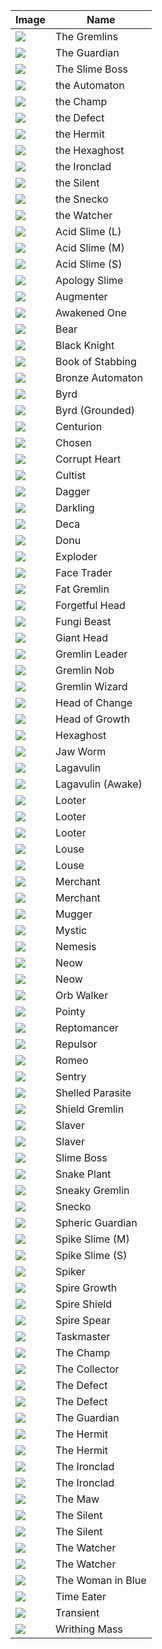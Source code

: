 | Image | Name |
| ----- | ---- |
| ![](downfall/creatures/GremlinCharacter.png) | The Gremlins |
| ![](downfall/creatures/GuardianCharacter.png) | The Guardian |
| ![](downfall/creatures/SlimeboundCharacter.png) | The Slime Boss |
| ![](downfall/creatures/AutomatonChar.png) | the Automaton |
| ![](downfall/creatures/ChampChar.png) | the Champ |
| ![](slay-the-spire/creatures/Defect.png) | the Defect |
| ![](downfall/creatures/hermit.png) | the Hermit |
| ![](downfall/creatures/TheHexaghost.png) | the Hexaghost |
| ![](slay-the-spire/creatures/Ironclad.png) | the Ironclad |
| ![](slay-the-spire/creatures/TheSilent.png) | the Silent |
| ![](downfall/creatures/TheSnecko.png) | the Snecko |
| ![](slay-the-spire/creatures/Watcher.png) | the Watcher |
| ![](slay-the-spire/creatures/AcidSlime_L.png) | Acid Slime (L) |
| ![](slay-the-spire/creatures/AcidSlime_M.png) | Acid Slime (M) |
| ![](slay-the-spire/creatures/AcidSlime_S.png) | Acid Slime (S) |
| ![](slay-the-spire/creatures/ApologySlime.png) | Apology Slime |
| ![](downfall/creatures/Augmenter.png) | Augmenter |
| ![](slay-the-spire/creatures/AwakenedOne.png) | Awakened One |
| ![](slay-the-spire/creatures/BanditBear.png) | Bear |
| ![](downfall/creatures/BlackKnight.png) | Black Knight |
| ![](slay-the-spire/creatures/BookOfStabbing.png) | Book of Stabbing |
| ![](slay-the-spire/creatures/BronzeAutomaton.png) | Bronze Automaton |
| ![](slay-the-spire/creatures/Byrd.png) | Byrd |
| ![](slay-the-spire/creatures/ByrdGrounded.png) | Byrd (Grounded) |
| ![](slay-the-spire/creatures/Centurion.png) | Centurion |
| ![](slay-the-spire/creatures/Chosen.png) | Chosen |
| ![](slay-the-spire/creatures/CorruptHeart.png) | Corrupt Heart |
| ![](slay-the-spire/creatures/Cultist.png) | Cultist |
| ![](slay-the-spire/creatures/Dagger.png) | Dagger |
| ![](slay-the-spire/creatures/Darkling.png) | Darkling |
| ![](slay-the-spire/creatures/Deca.png) | Deca |
| ![](slay-the-spire/creatures/Donu.png) | Donu |
| ![](slay-the-spire/creatures/Exploder.png) | Exploder |
| ![](downfall/creatures/FaceTrader.png) | Face Trader |
| ![](slay-the-spire/creatures/GremlinFat.png) | Fat Gremlin |
| ![](downfall/creatures/ForgetfulTotem.png) | Forgetful Head |
| ![](slay-the-spire/creatures/FungiBeast.png) | Fungi Beast |
| ![](slay-the-spire/creatures/GiantHead.png) | Giant Head |
| ![](slay-the-spire/creatures/GremlinLeader.png) | Gremlin Leader |
| ![](slay-the-spire/creatures/GremlinNob.png) | Gremlin Nob |
| ![](slay-the-spire/creatures/GremlinWizard.png) | Gremlin Wizard |
| ![](downfall/creatures/ChangingTotem.png) | Head of Change |
| ![](downfall/creatures/GrowingTotem.png) | Head of Growth |
| ![](slay-the-spire/creatures/Hexaghost.png) | Hexaghost |
| ![](slay-the-spire/creatures/JawWorm.png) | Jaw Worm |
| ![](slay-the-spire/creatures/Lagavulin.png) | Lagavulin |
| ![](slay-the-spire/creatures/LagavulinAwake.png) | Lagavulin (Awake) |
| ![](slay-the-spire/creatures/Looter.png) | Looter |
| ![](downfall/creatures/LooterAlt.png) | Looter |
| ![](downfall/creatures/MuggerAlt.png) | Looter |
| ![](slay-the-spire/creatures/FuzzyLouseDefensive.png) | Louse |
| ![](slay-the-spire/creatures/FuzzyLouseNormal.png) | Louse |
| ![](downfall/creatures/FleeingMerchant.png) | Merchant |
| ![](downfall/creatures/CharBossMerchant.png) | Merchant |
| ![](slay-the-spire/creatures/Mugger.png) | Mugger |
| ![](slay-the-spire/creatures/Healer.png) | Mystic |
| ![](slay-the-spire/creatures/Nemesis.png) | Nemesis |
| ![](downfall/creatures/NeowBoss.png) | Neow |
| ![](downfall/creatures/NeowBossFinal.png) | Neow |
| ![](slay-the-spire/creatures/OrbWalker.png) | Orb Walker |
| ![](slay-the-spire/creatures/BanditChild.png) | Pointy |
| ![](slay-the-spire/creatures/Reptomancer.png) | Reptomancer |
| ![](slay-the-spire/creatures/Repulsor.png) | Repulsor |
| ![](slay-the-spire/creatures/BanditLeader.png) | Romeo |
| ![](slay-the-spire/creatures/Sentry.png) | Sentry |
| ![](slay-the-spire/creatures/ShelledParasite.png) | Shelled Parasite |
| ![](slay-the-spire/creatures/GremlinTsundere.png) | Shield Gremlin |
| ![](slay-the-spire/creatures/SlaverBlue.png) | Slaver |
| ![](slay-the-spire/creatures/SlaverRed.png) | Slaver |
| ![](slay-the-spire/creatures/SlimeBoss.png) | Slime Boss |
| ![](slay-the-spire/creatures/SnakePlant.png) | Snake Plant |
| ![](slay-the-spire/creatures/GremlinThief.png) | Sneaky Gremlin |
| ![](slay-the-spire/creatures/Snecko.png) | Snecko |
| ![](slay-the-spire/creatures/SphericGuardian.png) | Spheric Guardian |
| ![](slay-the-spire/creatures/SpikeSlime_M.png) | Spike Slime (M) |
| ![](slay-the-spire/creatures/SpikeSlime_S.png) | Spike Slime (S) |
| ![](slay-the-spire/creatures/Spiker.png) | Spiker |
| ![](slay-the-spire/creatures/Serpent.png) | Spire Growth |
| ![](slay-the-spire/creatures/SpireShield.png) | Spire Shield |
| ![](slay-the-spire/creatures/SpireSpear.png) | Spire Spear |
| ![](slay-the-spire/creatures/SlaverBoss.png) | Taskmaster |
| ![](slay-the-spire/creatures/Champ.png) | The Champ |
| ![](slay-the-spire/creatures/TheCollector.png) | The Collector |
| ![](downfall/creatures/GauntletDefect.png) | The Defect |
| ![](downfall/creatures/Defect.png) | The Defect |
| ![](slay-the-spire/creatures/TheGuardian.png) | The Guardian |
| ![](downfall/creatures/GauntletHermit.png) | The Hermit |
| ![](downfall/creatures/Hermit.png) | The Hermit |
| ![](downfall/creatures/GauntletIronclad.png) | The Ironclad |
| ![](downfall/creatures/Ironclad.png) | The Ironclad |
| ![](slay-the-spire/creatures/Maw.png) | The Maw |
| ![](downfall/creatures/GauntletSilent.png) | The Silent |
| ![](downfall/creatures/Silent.png) | The Silent |
| ![](downfall/creatures/GauntletWatcher.png) | The Watcher |
| ![](downfall/creatures/Watcher.png) | The Watcher |
| ![](downfall/creatures/LadyInBlue.png) | The Woman in Blue |
| ![](slay-the-spire/creatures/TimeEater.png) | Time Eater |
| ![](slay-the-spire/creatures/Transient.png) | Transient |
| ![](slay-the-spire/creatures/WrithingMass.png) | Writhing Mass |
